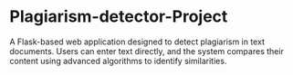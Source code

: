 # Plagiarism-detector-Project
A Flask-based web application designed to detect plagiarism in text documents. Users can enter text directly, and the system compares their content using advanced algorithms to identify similarities.
